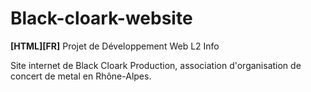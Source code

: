 # Black-cloark-website
**[HTML][FR]** Projet de Développement Web L2 Info

Site internet de Black Cloark Production, association d'organisation de concert de metal en Rhône-Alpes.
